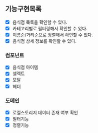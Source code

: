 ## 기능구현목록

- [x] 음식점 목록을 확인할 수 있다.
- [x] 카테고리별로 필터링해서 확인할 수 있다.
- [x] 이름순/거리순으로 정렬해서 확인할 수 있다.
- [x] 음식점 상세 정보를 확인할 수 있다.

### 컴포넌트

- [x] 음식점 아이템
- [x] 셀렉트
- [x] 모달
- [x] 헤더

### 도메인

- [x] 로컬스토리지 데이터 존재 여부 확인
- [x] 필터기능
- [x] 정렬기능
